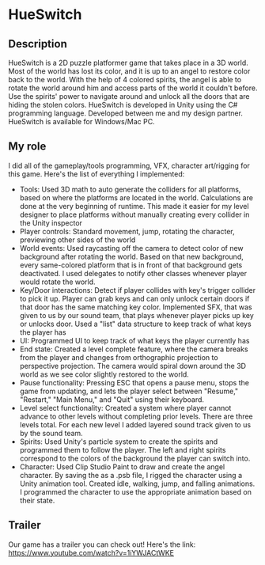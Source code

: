 # HueSwitch

## Description
HueSwitch is a 2D puzzle platformer game that takes place in a 3D world. Most of the world has lost its color, and it is up to an 
angel to restore color back to the world. With the help of 4 colored spirits, the angel is able to rotate the world around him 
and access parts of the world it couldn't before. Use the spirits' power to navigate around and unlock all the doors that are 
hiding the stolen colors. HueSwitch is developed in Unity using the C# programming language. Developed between me and my 
design partner. HueSwitch is available for Windows/Mac PC.

## My role
I did all of the gameplay/tools programming, VFX, character art/rigging for this game. Here's the list of everything I implemented:
- Tools: Used 3D math to auto generate the colliders for all platforms, based on where the platforms are located in the world. 
Calculations are done at the very beginning of runtime. This made it easier for my level designer to place platforms without 
manually creating every collider in the Unity inspector
- Player controls: Standard movement, jump, rotating the character, previewing other sides of the world
- World events: Used raycasting off the camera to detect color of new background after rotating the world. Based on that new
background, every same-colored platform that is in front of that background gets deactivated. I used delegates to notify other 
classes whenever player would rotate the world.
- Key/Door interactions: Detect if player collides with key's trigger collider to pick it up. Player can grab keys and can only 
unlock certain doors if that door has the same matching key color. Implemented SFX, that was given to us by our sound team,
that plays whenever player picks up key or unlocks door. Used a "list" data structure to keep track of what keys the player has 
- UI: Programmed UI to keep track of what keys the player currently has
- End state: Created a level complete feature, where the camera breaks from the player and changes from orthographic projection to 
perspective projection. The camera would spiral down around the 3D world as we see color slightly restored to the world.
- Pause functionality: Pressing ESC that opens a pause menu, stops the game from updating, and lets the player select between 
"Resume," "Restart," "Main Menu," and "Quit" using their keyboard.
- Level select functionality: Created a system where player cannot advance to other levels without completing prior levels. There 
are three levels total. For each new level I added layered sound track given to us by the sound team.
- Spirits: Used Unity's particle system to create the spirits and programmed them to follow the player. The left and right spirits 
correspond to the colors of the background the player can switch into.
- Character: Used Clip Studio Paint to draw and create the angel character. By saving the as a .psb file, I rigged the character
using a Unity animation tool. Created idle, walking, jump, and falling animations. I programmed the character to use the 
appropriate animation based on their state.

## Trailer
Our game has a trailer you can check out! Here's the link: https://www.youtube.com/watch?v=1iYWJACtWKE
